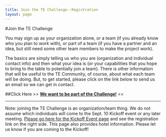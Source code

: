 ```yaml
---
title: Join the TE Challenge--Registration
layout: page
---
```

#Join the TE Challenge

You may sign up as your organization alone, or a team (if you already know who you plan to work with), or part of a team (if you have a partner and an idea, but still need some other team members to make the project work).

The basics are simply telling us who you are (organization and individual contact info) and then what your idea is (or your capabilities that you hope to bring to the table to potentially join a team). There is other information that will be useful to the TE Community, of course, about what each team will be doing. But, to get started, please click on the link below to send us an email so we can get in contact. 

##Click Here >> __<a href="mailto:TEChallenge-info@nist.gov ?subject=TEChallenge--Sign us up! &body=Hi,%0A%0AOur organization would like to register for the TE Challenge. Here is the basic information. %0A%0AThanks,%0AYour name%0AYour phone%0AYour organization%0AYour idea/capability" >We want to be part of the Challenge!</a>__ <<

____
Note: joining the TE Challenge is an organization/team thing. We do not assume which individuals will come to the Sept. 10 Kickoff event or any later meeting. [Please go here for the Kickoff Event page](http://www.nist.gov/smartgrid/te_challenge_wkshop.cfm) and see the registration link on the right side. This page also provides hotel information. Please let us know if you are coming to the Kickoff!
